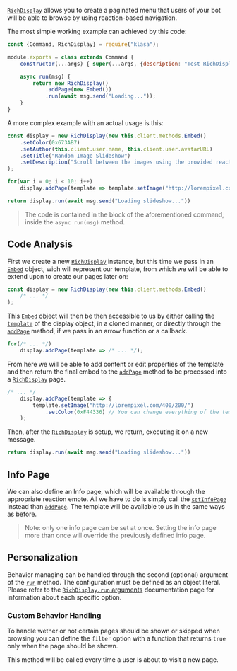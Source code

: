 [`RichDisplay`](https://klasa.js.org/RichDisplay.html) allows you to create a paginated menu that users of your bot will be able to browse by using reaction-based navigation.

The most simple working example can achieved by this code:

```javascript
const {Command, RichDisplay} = require("klasa");

module.exports = class extends Command {
	constructor(...args) { super(...args, {description: "Test RichDisplay"}); }

	async run(msg) {
		return new RichDisplay()
			.addPage(new Embed())
			.run(await msg.send("Loading..."));
	}
}
```

A more complex example with an actual usage is this:

```javascript
const display = new RichDisplay(new this.client.methods.Embed()
	.setColor(0x673AB7)
	.setAuthor(this.client.user.name, this.client.user.avatarURL)
	.setTitle("Random Image Slideshow")
	.setDescription("Scroll between the images using the provided reaction emotes.")
);

for(var i = 0; i < 10; i++)
	display.addPage(template => template.setImage("http://lorempixel.com/400/200/"));

return display.run(await msg.send("Loading slideshow..."))
```

> The code is contained in the block of the aforementioned command, inside the `async run(msg)` method.

## Code Analysis

First we create a new [`RichDisplay`](https://klasa.js.org/RichDisplay.html) instance, but this time we pass in an [`Embed`](https://discord.js.org/#/docs/main/master/class/MessageEmbed) object, wich will represent our template, from which we will be able to extend upon to create our pages later on:

```javascript
const display = new RichDisplay(new this.client.methods.Embed()
	/* ... */
);
```

This [`Embed`](https://discord.js.org/#/docs/main/master/class/MessageEmbed) object will then be then accessible to us by either calling the [`template`](https://klasa.js.org/RichDisplay.html#template__anchor) of the display object, in a cloned manner, or directly through the [`addPage`](https://klasa.js.org/RichDisplay.html#addPage__anchor) method, if we pass in an arrow function or a callback.

```javascript
for(/* ... */)
	display.addPage(template => /* ... */);
```

From here we will be able to add content or edit properties of the template and then return the final embed to the [`addPage`](https://klasa.js.org/RichDisplay.html#addPage__anchor) method to be processed into a [`RichDisplay`](https://klasa.js.org/RichDisplay.html) page.

```javascript
/* ... */
	display.addPage(template => {
		template.setImage("http://lorempixel.com/400/200/")
			.setColor(0xF44336) // You can change everything of the template
	);
```

Then, after the [`RichDisplay`](https://klasa.js.org/RichDisplay.html) is setup, we return, executing it on a new message.

```javascript
return display.run(await msg.send("Loading slideshow..."))
```

## Info Page

We can also define an Info page, which will be available through the appropriate reaction emote.
All we have to do is simply call the [`setInfoPage`](https://klasa.js.org/RichDisplay.html#setInfoPage__anchor) instead than [`addPage`](https://klasa.js.org/RichDisplay.html#addPage__anchor). The template will be available to us in the same ways as before.

> Note: only one info page can be set at once. Setting the info page more than once will override the previously defined info page.

## Personalization

Behavior managing can be handled through the second (optional) argument of the [`run`](https://klasa.js.org/RichDisplay.html#run__anchor) method.
The configuration must be defined as an object literal.
Please refer to the [`RichDisplay.run` arguments](https://klasa.js.org/RichDisplay.html#.RichDisplayEmojisObject__anchor) documentation page for information about each specific option.

### Custom Behavior Handling

To handle wether or not certain pages should be shown or skipped when browsing you can define the `filter` option with a function that returns `true` only when the page should be shown.

This method will be called every time a user is about to visit a new page.
